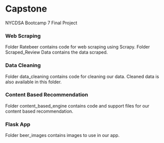 # Capstone
NYCDSA Bootcamp 7 Final Project  

### Web Scraping
Folder Ratebeer contains code for web scraping using Scrapy. Folder Scraped_Review Data contains the data scraped.

### Data Cleaning
Folder data_cleaning contains code for cleaning our data. Cleaned data is also available in this folder.  

### Content Based Recommendation
Folder content_based_engine contains code and support files for our content based recommendation.  

### Flask App
Folder beer_images contains images to use in our app.  
